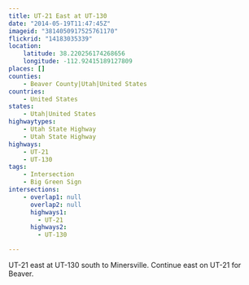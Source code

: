 ```yaml
---
title: UT-21 East at UT-130
date: "2014-05-19T11:47:45Z"
imageid: "3814050917525761170"
flickrid: "14183035339"
location:
    latitude: 38.220256174268656
    longitude: -112.92415189127809
places: []
counties:
    - Beaver County|Utah|United States
countries:
    - United States
states:
    - Utah|United States
highwaytypes:
    - Utah State Highway
    - Utah State Highway
highways:
    - UT-21
    - UT-130
tags:
    - Intersection
    - Big Green Sign
intersections:
    - overlap1: null
      overlap2: null
      highways1:
        - UT-21
      highways2:
        - UT-130

---
```

UT-21 east at UT-130 south to Minersville.  Continue east on UT-21 for Beaver.